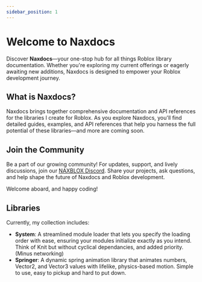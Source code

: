 ```yaml
---
sidebar_position: 1
---
```


# Welcome to Naxdocs

Discover **Naxdocs**—your one-stop hub for all things Roblox library documentation. Whether you're exploring my current offerings or eagerly awaiting new additions, Naxdocs is designed to empower your Roblox development journey.

## What is Naxdocs?

Naxdocs brings together comprehensive documentation and API references for the libraries I create for Roblox.
As you explore Naxdocs, you'll find detailed guides, examples, and API references that help you harness the full potential of these libraries—and more are coming soon.

## Join the Community

Be a part of our growing community! For updates, support, and lively discussions, join our [NAXBLOX Discord](https://discord.gg/xRFMPffDAU). Share your projects, ask questions, and help shape the future of Naxdocs and Roblox development.

Welcome aboard, and happy coding!

## Libraries
Currently, my collection includes:

- **System**: A streamlined module loader that lets you specify the loading order with ease, ensuring your modules initialize exactly as you intend. Think of Knit but without cyclical dependancies, and added priority. (Minus networking)
- **Springer**: A dynamic spring animation library that animates numbers, Vector2, and Vector3 values with lifelike, physics-based motion. Simple to use, easy to pickup and hard to put down.

